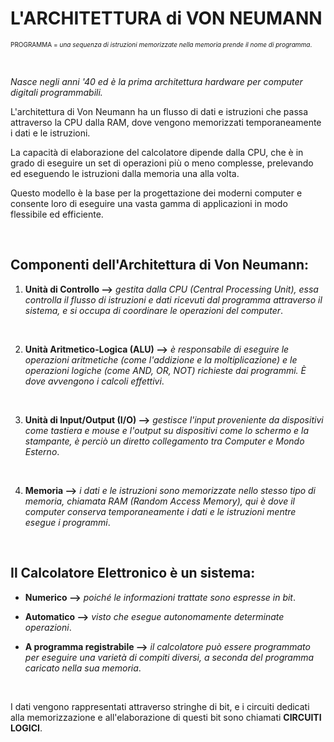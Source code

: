 # **L'ARCHITETTURA di VON NEUMANN**
<font size = "1">PROGRAMMA = *una sequenza di istruzioni memorizzate nella memoria prende il nome di programma*.</font>

<br>

*Nasce negli anni '40 ed è la prima architettura hardware per computer digitali programmabili.*

L'architettura di Von Neumann ha un flusso di dati e istruzioni che passa attraverso la CPU dalla RAM, dove vengono memorizzati temporaneamente i dati e le istruzioni. 
<br>

La capacità di elaborazione del calcolatore dipende dalla CPU, che è in grado di eseguire un set di operazioni più o meno complesse, prelevando ed eseguendo le istruzioni dalla memoria una alla volta.
<br>

Questo modello è la base per la progettazione dei moderni computer e consente loro di eseguire una vasta gamma di applicazioni in modo flessibile ed efficiente.

<br>

## Componenti dell'Architettura di Von Neumann:

1. **Unità di Controllo -->** *gestita dalla CPU (Central Processing Unit), essa controlla il flusso di istruzioni e dati ricevuti dal programma attraverso il sistema, e si occupa di coordinare le operazioni del computer*.

<br>

2. **Unità Aritmetico-Logica (ALU) -->** *è responsabile di eseguire le operazioni aritmetiche (come l'addizione e la moltiplicazione) e le operazioni logiche (come AND, OR, NOT) richieste dai programmi. È dove avvengono i calcoli effettivi*.

<br>

3. **Unità di Input/Output (I/O) -->** *gestisce l'input proveniente da dispositivi come tastiera e mouse e l'output su dispositivi come lo schermo e la stampante, è perciò un diretto collegamento tra Computer e Mondo Esterno*.

<br>

4. **Memoria -->** *i dati e le istruzioni sono memorizzate nello stesso tipo di memoria, chiamata RAM (Random Access Memory), qui è dove il computer conserva temporaneamente i dati e le istruzioni mentre esegue i programmi*.

<br>

## Il Calcolatore Elettronico è un sistema:

- **Numerico -->** *poiché le informazioni trattate sono espresse in bit*.

- **Automatico -->** *visto che esegue autonomamente determinate operazioni*.

- **A programma registrabile -->** *il calcolatore può essere programmato per eseguire una varietà di compiti diversi, a seconda del programma caricato nella sua memoria*.

<br>

I dati vengono rappresentati attraverso stringhe di bit, e i circuiti dedicati alla memorizzazione e all'elaborazione di questi bit sono chiamati **CIRCUITI LOGICI**.